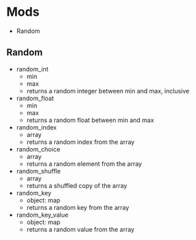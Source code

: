 # Mods
* Random

## Random
* random_int
   - min
   - max
   - returns a random integer between min and max, inclusive
* random_float
   - min
   - max
   - returns a random float between min and max
* random_index
   - array
   - returns a random index from the array
* random_choice
   - array
   - returns a random element from the array
* random_shuffle
   - array
   - returns a shuffled copy of the array
* random_key
   - object: map
   - returns a random key from the array
* random_key_value
   - object: map
   - returns a random value from the array